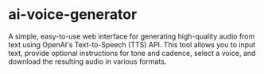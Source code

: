 # ai-voice-generator
A simple, easy-to-use web interface for generating high-quality audio from text using OpenAI's Text-to-Speech (TTS) API. This tool allows you to input text, provide optional instructions for tone and cadence, select a voice, and download the resulting audio in various formats.
